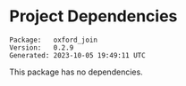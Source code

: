 # Project Dependencies
    Package:   oxford_join
    Version:   0.2.9
    Generated: 2023-10-05 19:49:11 UTC

This package has no dependencies.
